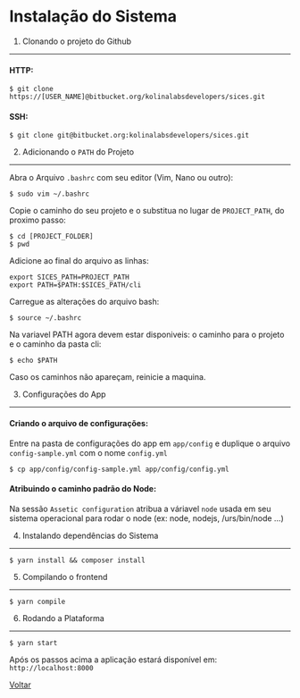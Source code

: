 Instalação do Sistema
=====================

1. Clonando o projeto do Github
-------------------------------

#### HTTP:
```
$ git clone https://[USER_NAME]@bitbucket.org/kolinalabsdevelopers/sices.git
```
#### SSH:
```
$ git clone git@bitbucket.org:kolinalabsdevelopers/sices.git
```


2. Adicionando o `PATH` do Projeto
----------------------------------

Abra o Arquivo `.bashrc` com seu editor (Vim, Nano ou outro):
```
$ sudo vim ~/.bashrc
```

Copie o caminho do seu projeto e o substitua no lugar de `PROJECT_PATH`, do proximo passo:
```
$ cd [PROJECT_FOLDER]
$ pwd
```

Adicione ao final do arquivo as linhas:
```
export SICES_PATH=PROJECT_PATH
export PATH=$PATH:$SICES_PATH/cli
```

Carregue as alterações do arquivo bash:
```
$ source ~/.bashrc
```

Na variavel PATH agora devem estar disponiveis: o caminho para o projeto e o caminho da pasta cli:
```
$ echo $PATH
```

Caso os caminhos não apareçam, reinicie a maquina.


3. Configurações do App
-----------------------

#### Criando o arquivo de configurações:

Entre na pasta de configurações do app em `app/config` e
duplique o arquivo `config-sample.yml` com o nome `config.yml`

```
$ cp app/config/config-sample.yml app/config/config.yml
```

#### Atribuindo o caminho padrão do Node:

Na sessão `Assetic configuration` atribua a váriavel
`node` usada em seu sistema operacional para rodar o node (ex: node, nodejs, /urs/bin/node ...)


4. Instalando dependências do Sistema
-------------------------------------

```
$ yarn install && composer install
```


5. Compilando o frontend
-------------------------

```
$ yarn compile
```


6. Rodando a Plataforma
-----------------------

```
$ yarn start
```


Após os passos acima a aplicação estará disponível em: `http://localhost:8000`


[Voltar](../getting-started.md)
